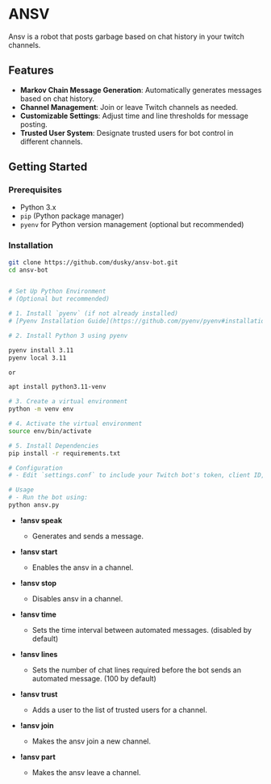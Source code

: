 # ANSV

Ansv is a robot that posts garbage based on chat history in your twitch channels.

## Features

- **Markov Chain Message Generation**: Automatically generates messages based on chat history.
- **Channel Management**: Join or leave Twitch channels as needed.
- **Customizable Settings**: Adjust time and line thresholds for message posting.
- **Trusted User System**: Designate trusted users for bot control in different channels.

## Getting Started

### Prerequisites

- Python 3.x
- `pip` (Python package manager)
- `pyenv` for Python version management (optional but recommended)

### Installation

```bash
git clone https://github.com/dusky/ansv-bot.git
cd ansv-bot


# Set Up Python Environment
# (Optional but recommended)

# 1. Install `pyenv` (if not already installed)
# [Pyenv Installation Guide](https://github.com/pyenv/pyenv#installation).

# 2. Install Python 3 using pyenv

pyenv install 3.11
pyenv local 3.11

or

apt install python3.11-venv

# 3. Create a virtual environment
python -m venv env

# 4. Activate the virtual environment
source env/bin/activate

# 5. Install Dependencies
pip install -r requirements.txt

# Configuration
# - Edit `settings.conf` to include your Twitch bot's token, client ID, nickname, and initial channels.

# Usage
# - Run the bot using:
python ansv.py
```

- **!ansv speak**
  -  Generates and sends a message.

- **!ansv start**
  -  Enables the ansv in a channel.

- **!ansv stop**
  -  Disables ansv in a channel.

- **!ansv time**
  -  Sets the time interval between automated messages. (disabled by default)

- **!ansv lines**
  -  Sets the number of chat lines required before the bot sends an automated message. (100 by default)

- **!ansv trust**
  -  Adds a user to the list of trusted users for a channel. 

- **!ansv join**
  -  Makes the ansv join a new channel.

- **!ansv part**
  -  Makes the ansv leave a channel.
